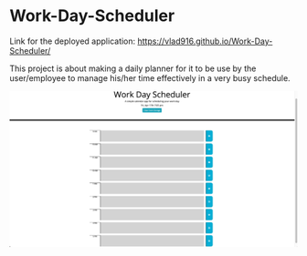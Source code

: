 # Work-Day-Scheduler

Link for the deployed application: https://vlad916.github.io/Work-Day-Scheduler/

This project is about making a daily planner for it to be use by the user/employee to manage his/her time effectively in a very busy schedule. 

<img src="images/work.png" text-align="center">
